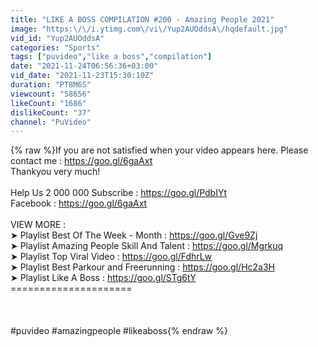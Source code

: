 ```yaml
---
title: "LIKE A BOSS COMPILATION #200 - Amazing People 2021"
image: "https:\/\/i.ytimg.com\/vi\/Yup2AUOddsA\/hqdefault.jpg"
vid_id: "Yup2AUOddsA"
categories: "Sports"
tags: ["puvideo","like a boss","compilation"]
date: "2021-11-24T06:56:36+03:00"
vid_date: "2021-11-23T15:30:10Z"
duration: "PT8M6S"
viewcount: "58656"
likeCount: "1686"
dislikeCount: "37"
channel: "PuVideo"
---
```

{% raw %}If you are not satisfied when your video appears here. Please contact me : <a rel="nofollow" target="blank" href="https://goo.gl/6gaAxt">https://goo.gl/6gaAxt</a><br />Thankyou very much!<br /><br />Help Us 2 000 000 Subscribe  : <a rel="nofollow" target="blank" href="https://goo.gl/PdbIYt">https://goo.gl/PdbIYt</a><br />Facebook  : <a rel="nofollow" target="blank" href="https://goo.gl/6gaAxt">https://goo.gl/6gaAxt</a><br /><br />VIEW MORE : <br />➤ Playlist Best Of The Week - Month : <a rel="nofollow" target="blank" href="https://goo.gl/Gve9Zj">https://goo.gl/Gve9Zj</a><br />➤ Playlist Amazing People Skill And Talent : <a rel="nofollow" target="blank" href="https://goo.gl/Mgrkuq">https://goo.gl/Mgrkuq</a><br />➤ Playlist Top Viral Video : <a rel="nofollow" target="blank" href="https://goo.gl/FdhrLw">https://goo.gl/FdhrLw</a><br />➤ Playlist Best Parkour and Freerunning : <a rel="nofollow" target="blank" href="https://goo.gl/Hc2a3H">https://goo.gl/Hc2a3H</a><br />➤ Playlist Like A Boss : <a rel="nofollow" target="blank" href="https://goo.gl/STg6tY">https://goo.gl/STg6tY</a><br />=====================<br /><br /><br /><br />#puvideo #amazingpeople #likeaboss{% endraw %}
